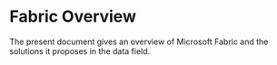 # Fabric Overview

The present document gives an overview of Microsoft Fabric and the solutions it proposes in the data field.  

